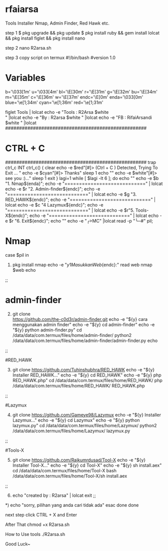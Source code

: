 # rfaiarsa
Tools Installer Nmap, Admin Finder, Red Hawk etc.

step 1
$ pkg upgrade && pkg update 
 $ pkg install ruby && gem install lolcat && pkg install figlet && pkg install nano 

step 2
 nano R2arsa.sh

step 3
 copy script on termux
  #!/bin/bash
#version 1.0

# Variables
b='\033[1m'
u='\033[4m'
bl='\E[30m'
r='\E[31m'
g='\E[32m'
bu='\E[34m'
m='\E[35m'
c='\E[36m'
w='\E[37m'
endc='\E[0m'
enda='\033[0m'
blue='\e[1;34m'
cyan='\e[1;36m'
red='\e[1;31m'

figlet Tools | lolcat
echo -e  "Tools    : R2Arsa $white         
" |lolcat
echo -e  "By  : R2arsa $white   " |lolcat
echo -e  "FB : RifaiArsandi 
$white " |lolcat
###################################################
# CTRL + C
###################################################
trap ctrl_c INT
ctrl_c() {
clear
echo -e $red"[#]> (Ctrl + C ) Detected, Trying 
To Exit ... "
echo -e $cyan"[#]> Thanks"
sleep 1
echo ""
echo -e $white"[#]> see you :)..."
sleep 1
exit
}
lagi=1
while [ $lagi -lt 6 ];
do
echo ""
echo -e $b "1.  Nmap${enda}";
echo -e "============================" | lolcat
echo -e $r "2.  Admin-finder${endc}";
echo -e "============================" | lolcat
echo -e $g "3.  RED_HAWK${endc}";
echo -e "============================" | lolcat
echo -e $c "4   Lazymux${endc}";
echo -e "============================" | lolcat
echo -e $r"5.  Tools-X${endc}";
echo -e "============================" | lolcat
echo -e $r "6. Exit${endc}";
echo ""
echo -e "╭>MC" |lolcat
read -p "╰─#" pil;

# Nmap

case $pil in
1) pkg install nmap
echo -e  "${y} {1} Masukkan Web${endc}:"
read web
nmap $web
echo

;;

# admin-finder

2) git clone  
https://github.com/the-c0d3r/admin-finder.git
echo -e "${y} cara menggunakan admin finder"
echo -e "${y} cd admin-finder"
echo -e "${y} python admin-finder.py"
cd 
/data/data/com.termux/files/home/admin-finder/
python2 
/data/data/com.termux/files/home/admin-finder/admin-finder.py
echo

;;

#RED_HAWK

3) git clone 
https://github.com/Tuhinshubhra/RED_HAWK
echo -e "${y} Installer RED_HAWK..."
echo -e "${y} cd RED_HAWK"
echo -e "${y} php RED_HAWK.php"
cd /data/data/com.termux/files/home/RED_HAWK/
php /data/data/com.termux/files/home/RED_HAWK/ 
RED_HAWK.php

;;

#Lazymux

4) git clone 
https://github.com/Gameye98/Lazymux
echo -e "${y} Installer Lazymux..."
echo -e "${y} cd Lazymux"
echo -e "${y} python lazymux.py"
cd /data/data/com.termux/files/home/Lazymux/
python2 
/data/data/com.termux/files/home/Lazymux/ 
lazymux.py

;;

#Tools-X

5) git clone 
https://github.com/Rajkumrdusad/Tool-X
echo -e "${y} Installer Tool-X..."
echo -e "${y} cd Tool-X"
echo -e "${y} sh install.aex"
cd /data/data/com.termux/files/home/Tool-X
bash /data/data/com.termux/files/home/Tool-X/sh 
install.aex

;;


6) echo "created by : R2arsa" | lolcat
exit
;;

*) echo "sorry, pilihan yang anda cari tidak 
ada"
esac
done
done

next step click CTRL + X and Enter

After That 
chmod +x R2arsa.sh

How to Use tools
 ./R2arsa.sh
 
 
 Good Luck~
